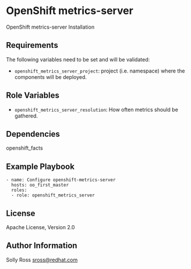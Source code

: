 OpenShift metrics-server
========================

OpenShift metrics-server Installation

Requirements
------------
The following variables need to be set and will be validated:

- `openshift_metrics_server_project`: project (i.e. namespace) where the
  components will be deployed.

Role Variables
--------------

- `openshift_metrics_server_resolution`: How often metrics should be
  gathered.

Dependencies
------------
openshift_facts


Example Playbook
----------------

```
- name: Configure openshift-metrics-server
  hosts: oo_first_master
  roles:
  - role: openshift_metrics_server
```

License
-------

Apache License, Version 2.0

Author Information
------------------

Solly Ross <sross@redhat.com>

